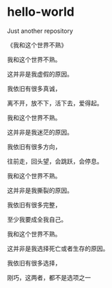 # hello-world
Just another repository

《我和这个世界不熟》

  我和这个世界不熟。

  这并非是我虚假的原因。

  我依旧有很多真诚，

  离不开，放不下，活下去，爱得起。

  我和这个世界不熟。

  这并非是我迷茫的原因。

  我依旧有很多方向，

  往前走，回头望，会跳跃，会停息。

  我和这个世界不熟。

  这并非是我撕裂的原因。

  我依旧有很多完整，

  至少我要成全我自己。

  我和这个世界不熟。

  这并非是我选择死亡或者生存的原因。

  我依旧有很多选择，

  刚巧，这两者，都不是选项之一

